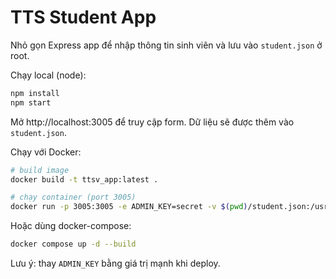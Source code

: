 # TTS Student App

Nhỏ gọn Express app để nhập thông tin sinh viên và lưu vào `student.json` ở root.

Chạy local (node):

```bash
npm install
npm start
```

Mở http://localhost:3005 để truy cập form. Dữ liệu sẽ được thêm vào `student.json`.

Chạy với Docker:

```bash
# build image
docker build -t ttsv_app:latest .

# chạy container (port 3005)
docker run -p 3005:3005 -e ADMIN_KEY=secret -v $(pwd)/student.json:/usr/src/app/student.json --restart unless-stopped ttsv_app:latest
```

Hoặc dùng docker-compose:

```bash
docker compose up -d --build
```

Lưu ý: thay `ADMIN_KEY` bằng giá trị mạnh khi deploy.

